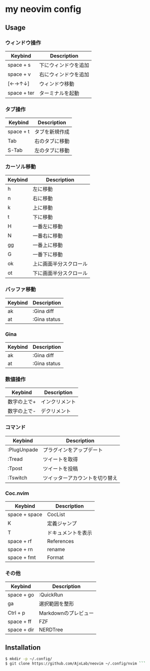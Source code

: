my neovim config
================

## Usage
### ウィンドウ操作
Keybind       | Description
--------------|-----------------------------
space + s     | 下にウィンドウを追加
space + v     | 右にウィンドウを追加
[←→↑↓]       | ウィンドウ移動
space + ter   | ターミナルを起動

### タブ操作
Keybind       | Description
--------------|-----------------------------
space + t     | タブを新規作成
Tab           | 右のタブに移動
S-Tab         | 左のタブに移動

### カーソル移動
Keybind       | Description
--------------|-----------------------------
h             | 左に移動
n             | 右に移動
k             | 上に移動
t             | 下に移動
H             | 一番左に移動
N             | 一番右に移動
gg            | 一番上に移動
G             | 一番下に移動
ok            | 上に画面半分スクロール
ot            | 下に画面半分スクロール

### バッファ移動
Keybind       | Description
--------------|-----------------------------
ak            | :Gina diff
at            | :Gina status

### Gina
Keybind       | Description
--------------|-----------------------------
ak            | :Gina diff
at            | :Gina status


### 数値操作
Keybind       | Description
--------------|-----------------------------
数字の上で+   | インクリメント
数字の上で-   | デクリメント

### コマンド
Keybind       | Description
--------------|-----------------------------
:PlugUnpade   | プラグインをアップデート
:Tread        | ツイートを取得
:Tpost        | ツイートを投稿
:Tswitch      | ツイッターアカウントを切り替え

### Coc.nvim
Keybind       | Description
--------------|-----------------------------
space + space | CocList
K             | 定義ジャンプ
T             | ドキュメントを表示
space + rf    | References
space + rn    | rename
space + fmt   | Format

### その他
Keybind       | Description
--------------|-----------------------------
space + go    | :QuickRun
ga            | 選択範囲を整形
Ctrl + p      | Markdownのプレビュー
space + ff    | FZF
space + dir   | NERDTree


## Installation
```sh
$ mkdir -p ~/.config/
$ git clone https://github.com/AjxLab/neovim ~/.config/nvim ```
